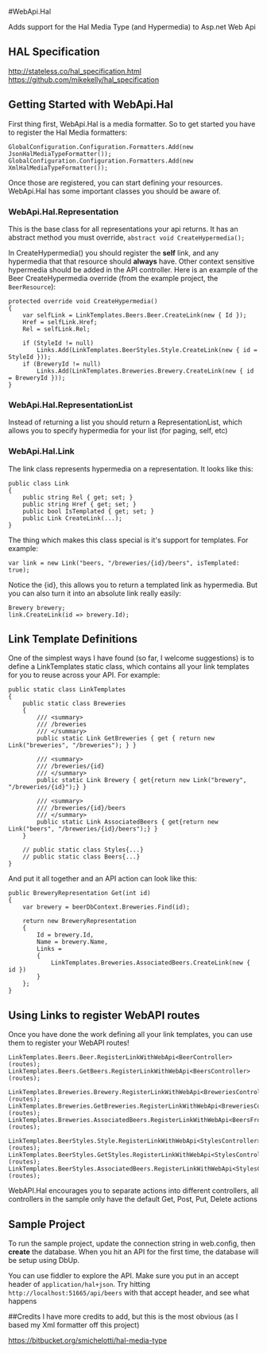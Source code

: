#WebApi.Hal

Adds support for the Hal Media Type (and Hypermedia) to Asp.net Web Api

## HAL Specification
http://stateless.co/hal_specification.html  
https://github.com/mikekelly/hal_specification

## Getting Started with WebApi.Hal
First thing first, WebApi.Hal is a media formatter. So to get started you have to register the Hal Media formatters:

    GlobalConfiguration.Configuration.Formatters.Add(new JsonHalMediaTypeFormatter());
    GlobalConfiguration.Configuration.Formatters.Add(new XmlHalMediaTypeFormatter());

Once those are registered, you can start defining your resources. WebApi.Hal has some important classes you should be aware of.

### WebApi.Hal.Representation
This is the base class for all representations your api returns. It has an abstract method you must override, `abstract void CreateHypermedia();` 

In CreateHypermedia() you should register the **self** link, and any hypermedia that that resource should **always** have. Other context sensitive hypermedia should be added in the API controller. Here is an example of the Beer CreateHypermedia override (from the example project, the `BeerResource`):

    protected override void CreateHypermedia()
    {
        var selfLink = LinkTemplates.Beers.Beer.CreateLink(new { Id });
        Href = selfLink.Href;
        Rel = selfLink.Rel;

        if (StyleId != null)
            Links.Add(LinkTemplates.BeerStyles.Style.CreateLink(new { id = StyleId }));
        if (BreweryId != null)
            Links.Add(LinkTemplates.Breweries.Brewery.CreateLink(new { id = BreweryId }));
    }

### WebApi.Hal.RepresentationList<T>
Instead of returning a list you should return a RepresentationList, which allows you to specify hypermedia for your list (for paging, self, etc)

### WebApi.Hal.Link
The link class represents hypermedia on a representation. It looks like this:

    public class Link
    {
        public string Rel { get; set; }
        public string Href { get; set; }
        public bool IsTemplated { get; set; }
        public Link CreateLink(...);
    }

The thing which makes this class special is it's support for templates. For example:

    var link = new Link("beers, "/breweries/{id}/beers", isTemplated: true);

Notice the {id}, this allows you to return a templated link as hypermedia. But you can also turn it into an absolute link really easily:

    Brewery brewery;
    link.CreateLink(id => brewery.Id);

## Link Template Definitions
One of the simplest ways I have found (so far, I welcome suggestions) is to define a LinkTemplates static class, which contains all your link templates for you to reuse across your API. For example:

    public static class LinkTemplates
    {
        public static class Breweries
        {
            /// <summary>
            /// /breweries
            /// </summary>
            public static Link GetBreweries { get { return new Link("breweries", "/breweries"); } }

            /// <summary>
            /// /breweries/{id}
            /// </summary>
            public static Link Brewery { get{return new Link("brewery", "/breweries/{id}");} }

            /// <summary>
            /// /breweries/{id}/beers
            /// </summary>
            public static Link AssociatedBeers { get{return new Link("beers", "/breweries/{id}/beers");} }
        }

        // public static class Styles{...}
        // public static class Beers{...}
    }

And put it all together and an API action can look like this:

    public BreweryRepresentation Get(int id)
    {
        var brewery = beerDbContext.Breweries.Find(id);

        return new BreweryRepresentation
        {
            Id = brewery.Id,
            Name = brewery.Name,
            Links =
            {
                LinkTemplates.Breweries.AssociatedBeers.CreateLink(new { id })
            }
        };
    }

## Using Links to register WebAPI routes
Once you have done the work defining all your link templates, you can use them to register your WebAPI routes!

    LinkTemplates.Beers.Beer.RegisterLinkWithWebApi<BeerController>(routes);
    LinkTemplates.Beers.GetBeers.RegisterLinkWithWebApi<BeersController>(routes);

    LinkTemplates.Breweries.Brewery.RegisterLinkWithWebApi<BreweriesController>(routes);
    LinkTemplates.Breweries.GetBreweries.RegisterLinkWithWebApi<BreweriesController>(routes);
    LinkTemplates.Breweries.AssociatedBeers.RegisterLinkWithWebApi<BeersFromBreweryController>(routes);

    LinkTemplates.BeerStyles.Style.RegisterLinkWithWebApi<StylesController>(routes);
    LinkTemplates.BeerStyles.GetStyles.RegisterLinkWithWebApi<StylesController>(routes);
    LinkTemplates.BeerStyles.AssociatedBeers.RegisterLinkWithWebApi<StylesController>(routes);

WebAPI.Hal encourages you to separate actions into different controllers, all controllers in the sample only have the default Get, Post, Put, Delete actions

## Sample Project
To run the sample project, update the connection string in web.config, then **create** the database. When you hit an API for the first time, the database will be setup using DbUp.

You can use fiddler to explore the API. Make sure you put in an accept header of `application/hal+json`. Try hitting `http://localhost:51665/api/beers` with that accept header, and see what happens

##Credits
I have more credits to add, but this is the most obvious (as I based my Xml formatter off this project)

https://bitbucket.org/smichelotti/hal-media-type
